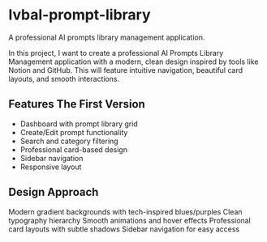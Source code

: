 # lvbal-prompt-library
A professional AI prompts library management application.

In this project, I want to create a professional AI Prompts Library Management application with a modern, clean design inspired by tools like Notion and GitHub. This will feature intuitive navigation, beautiful card layouts, and smooth interactions.

## Features The First Version

- Dashboard with prompt library grid
- Create/Edit prompt functionality
- Search and category filtering
- Professional card-based design
- Sidebar navigation
- Responsive layout

## Design Approach

Modern gradient backgrounds with tech-inspired blues/purples
Clean typography hierarchy
Smooth animations and hover effects
Professional card layouts with subtle shadows
Sidebar navigation for easy access
